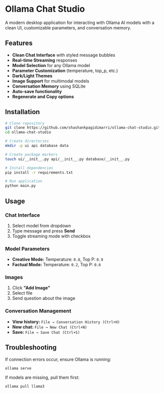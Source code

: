# Ollama Chat Studio

A modern desktop application for interacting with Ollama AI models with a clean UI, customizable parameters, and conversation memory.

## Features

- **Clean Chat Interface** with styled message bubbles
- **Real-time Streaming** responses
- **Model Selection** for any Ollama model
- **Parameter Customization** (temperature, top_p, etc.)
- **Dark/Light Themes**
- **Image Support** for multimodal models
- **Conversation Memory** using SQLite
- **Auto-save functionality**
- **Regenerate and Copy options**

## Installation

```bash
# Clone repository
git clone https://github.com/shashankpagidimarri/ollama-chat-studio.git
cd ollama-chat-studio

# Create directories
mkdir -p ui api database data

# Create package markers
touch ui/__init__.py api/__init__.py database/__init__.py

# Install dependencies
pip install -r requirements.txt

# Run application
python main.py
```


## Usage

### Chat Interface

1. Select model from dropdown
2. Type message and press **Send**
3. Toggle streaming mode with checkbox

### Model Parameters

- **Creative Mode:** Temperature: `0.8`, Top P: `0.9`
- **Factual Mode:** Temperature: `0.2`, Top P: `0.6`

### Images

1. Click **"Add Image"**
2. Select file
3. Send question about the image

### Conversation Management

- **View history:** `File → Conversation History (Ctrl+H)`
- **New chat:** `File → New Chat (Ctrl+N)`
- **Save:** `File → Save Chat (Ctrl+S)`

## Troubleshooting

If connection errors occur, ensure Ollama is running:

```bash
ollama serve
```

If models are missing, pull them first:

```bash
ollama pull llama3
```

